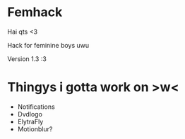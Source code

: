 # Femhack

Hai qts <3

Hack for feminine boys uwu

Version 1.3 :3

# Thingys i gotta work on >w<

* Notifications
* Dvdlogo
* ElytraFly
* Motionblur?
